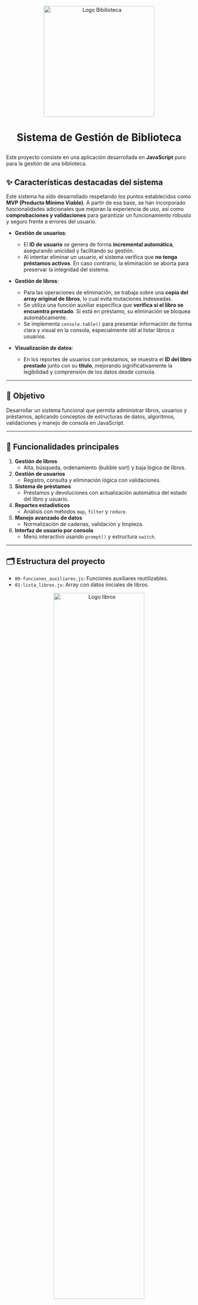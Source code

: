 <p align="center">
  <img src="image/logo.png" alt="Logo Bibilioteca" width="300"/>
</p>

# <p align="center">  Sistema de Gestión de Biblioteca </p> 

Este proyecto consiste en una aplicación desarrollada en **JavaScript** puro para la gestión de una biblioteca. 

## ✨ Características destacadas del sistema

Este sistema ha sido desarrollado respetando los puntos establecidos como **MVP (Producto Mínimo Viable)**. A partir de esa base, se han incorporado funcionalidades adicionales que mejoran la experiencia de uso, así como **comprobaciones y validaciones** para garantizar un funcionamiento robusto y seguro frente a errores del usuario.

- **Gestión de usuarios**:
  - El **ID de usuario** se genera de forma **incremental automática**, asegurando unicidad y facilitando su gestión.
  - Al intentar eliminar un usuario, el sistema verifica que **no tenga préstamos activos**. En caso contrario, la eliminación se aborta para preservar la integridad del sistema.

- **Gestión de libros**:
  - Para las operaciones de eliminación, se trabaja sobre una **copia del array original de libros**, lo cual evita mutaciones indeseadas.
  - Se utiliza una función auxiliar específica que **verifica si el libro se encuentra prestado**. Si está en préstamo, su eliminación se bloquea automáticamente.
  - Se implementa `console.table()` para presentar información de forma clara y visual en la consola, especialmente útil al listar libros o usuarios.

- **Visualización de datos**:
  - En los reportes de usuarios con préstamos, se muestra el **ID del libro prestado** junto con su **título**, mejorando significativamente la legibilidad y comprensión de los datos desde consola.

---

## 🎯 Objetivo

Desarrollar un sistema funcional que permita administrar libros, usuarios y préstamos, aplicando conceptos de estructuras de datos, algoritmos, validaciones y manejo de consola en JavaScript.

---
## 🚀 Funcionalidades principales

1. **Gestión de libros**  
   - Alta, búsqueda, ordenamiento (bubble sort) y baja lógica de libros.  
2. **Gestión de usuarios**  
   - Registro, consulta y eliminación lógica con validaciones.  
3. **Sistema de préstamos**  
   - Préstamos y devoluciones con actualización automática del estado del libro y usuario.  
4. **Reportes estadísticos**  
   - Análisis con métodos `map`, `filter` y `reduce`.  
5. **Manejo avanzado de datos**  
   - Normalización de cadenas, validación y limpieza.  
6. **Interfaz de usuario por consola**  
   - Menú interactivo usando `prompt()` y estructura `switch`.

---

## 🗂️ Estructura del proyecto

- `00-funciones_auxiliares.js`: Funciones auxiliares reutilizables.  
- `01-lista_libros.js`: Array con datos iniciales de libros.  

<p align="center">
  <img src="image/libros.png" alt="Logo libros" style="max-width: 700px; width: 70%;"/>
  <br/>
  <em>array de Libros</em>
</p>

- `01-lista_usuarios.js`: Array con datos iniciales de usuarios.  
- `02-gestion_libro.js`: Funciones para manejar libros.  

<p align="center">
  <img src="image/busqueda_titulo.png" alt="Logo titulo" style="max-width: 700px; width: 80%;"/>
  <br/>
  <em>Ejemplo: Búsqueda de libro según elección del usuario</em>
</p>

- `03-gestion_usuario.js`: Funciones para manejar usuarios.  
<p align="center">
  <img src="image/funciones_usuario.png" alt="Logo usuario" style="max-width: 700px; width: 70%;"/>
  <br/>
  <em>Ejemplo: funcion generarNuevoIdUsuario y registrarUsuario</em>
</p>

En las funciones declaradas, se hace manejo de errores para un correcto funcionamiento del sistema:
<p align="center">
  <img src="image/errores.png" alt= "error"  style="max-width: 700px; width: 100%;"/>
  <br/>
  <em>Error: ingreso de mail sin @ y .</em>
</p>

- `04-sistema_prestamos.js`: Funciones para préstamos y devoluciones.  
- `05-reportes.js`: Funciones para reportes estadísticos.  
- `06-identificacion_libro.js`: Funciones avanzadas de identificación de libros.  

<p align="center">
  <img src="image/reporte_libros.png" alt="Logo reporte" style="max-width: 700px; width: 60%;"/>
  <br/>
  <em>Salida por consola</em>
</p>

- `07-calculos_estadisticos.js`: Funciones para cálculos matemáticos y estadísticos.  

<p align="center">
  <img src="image/estadistica_cod.png" alt="Código estadística" width="380"/>
  <img src="image/estadistica.png" alt="Salida estadística" width="280"/>
  <br/>
  <em>Código y salida por consola de estadísticas de libros</em>
</p>


- `08-manejo_cadenas.js`: Normalización y manipulación de strings.  
- `09-menu.js`: Menú interactivo y punto de entrada al programa. 
<p align="center">
  <img src="image/menu.png" alt="Logo menu" style="max-width: 700px; width: 50%;"/>
  <br/>
  <em>node 09-menu.js</em>
  <br/>
  <em>Salida por consola: Menu</em>
</p> 

- `documentacion/`: Documentos relacionados al flujo de trabajo y validaciones.

- `image/`: Imagenes PNG necesarias para el README.md.

- `README.md`: Documentación principal del proyecto.

---
## 🧪 Requisitos para ejecutar

- Tener instalado **Node.js**
- Clonar el repositorio:

> ⚠️ **Nota:** Si se corre el programa en una terminal **Bash**, algunos iconos pueden no visualizarse correctamente. Se recomienda usar **PowerShell** para una mejor experiencia.


```bash
git clone https://github.com/magamahe/Sistema_Gestion_Biblioteca.git
cd Sistema_Gestion_Biblioteca
node 09-menu.js
```

---

## 📌 Notas adicionales

- El sistema fue diseñado sin frameworks, como ejercicio práctico del uso de estructuras básicas en JavaScript.
- El proyecto sigue el flujo de trabajo colaborativo con ramas individuales por desarrolladora y fusiones mediante Git.

---
## 🛠️ Tecnologías usadas

<p>
  <img src="https://img.shields.io/badge/JavaScript-F7DF1E?style=for-the-badge&logo=javascript&logoColor=black" alt="JavaScript"/>
  <img src="https://img.shields.io/badge/Node.js-339933?style=for-the-badge&logo=node.js&logoColor=white" alt="Node.js"/>
  <img src="https://img.shields.io/badge/Git-F05032?style=for-the-badge&logo=git&logoColor=white" alt="Git"/>
  <img src="https://img.shields.io/badge/GitHub-181717?style=for-the-badge&logo=github&logoColor=white" alt="GitHub"/>
</p>

---

## 🧑‍💻 Autoras

- **BORGOGNO, Antonela**

  [![LinkedIn](https://cdn-icons-png.flaticon.com/24/174/174857.png)](https://www.linkedin.com/in/antonela-borgogno/)  
  [![GitHub](https://cdn-icons-png.flaticon.com/24/733/733553.png)](https://github.com/Antonela89)

- **MARTINEZ, Gabriela**

  [![LinkedIn](https://cdn-icons-png.flaticon.com/24/174/174857.png)](https://www.linkedin.com/in/magamahe/)  
  [![GitHub](https://cdn-icons-png.flaticon.com/24/733/733553.png)](https://github.com/magamahe)


## 📄 Licencia
<p align="center">
  <img src="image/logo_ada.png" alt="Logo ADA" width="200"/>
<center> Programa de formación en desarrollo web, Cohorte intro-js-202504  </center>

Proyecto educativo sin fines comerciales. Todos los derechos reservados © 2025.

---
